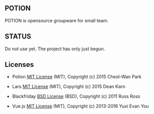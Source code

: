 POTION
--------
POTION is opensource groupware for small team.

STATUS
--------
Do not use yet.
The project has only just begun.

Licenses
--------
- Potion [MIT License](https://raw.githubusercontent.com/ironpark/potion/master/LICENSE) (MIT), Copyright (c) 2015 Cheol-Wan Park

- Lars [MIT License](https://raw.githubusercontent.com/go-playground/lars/master/LICENSE) (MIT), Copyright (c) 2015 Dean Karn
- Blackfriday [BSD License](https://raw.githubusercontent.com/russross/blackfriday/master/LICENSE.txt) (BSD), Copyright (c) 2011 Russ Ross
- Vue.js [MIT License](https://raw.githubusercontent.com/vuejs/vue/dev/LICENSE) (MIT), Copyright (c) 2013-2016 Yuxi Evan You
